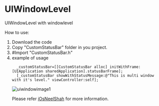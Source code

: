 UIWindowLevel
=============

UIWindowLevel with windowlevel

<p>How to use:</p>
<ol>
<li>Download the code</li>
<li>Copy "CustomStatusBar" folder in you project.</li>
<li>#Import "CustomStatusBar.h"</li>
<li>example of usage</li>
  
<code>
  _customStatusBar=[[CustomStatusBar alloc] initWithFrame:[UIApplication sharedApplication].statusBarFrame];
  [_customStatusBar showWithStatusMessage:@"This is multi window with it's level." viewController:self];
</code>

![uiwindowimage1](https://cloud.githubusercontent.com/assets/7766727/3310551/36dd9712-f6b6-11e3-9571-f794b806e68b.png)

Please refer <a href="http://iosbyneelshah.blogspot.in/2014/06/using-multiple-uiwindows-in-ios_18.html">iOsNeelShah</a> for more information.

